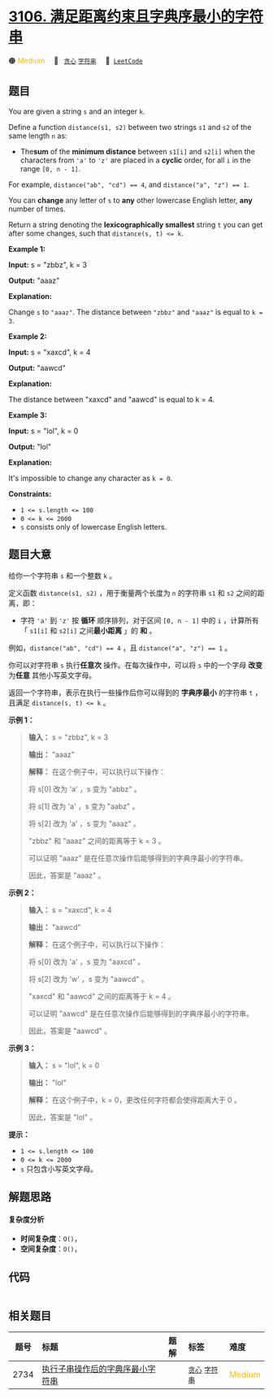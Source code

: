 # [3106. 满足距离约束且字典序最小的字符串](https://leetcode.com/problems/lexicographically-smallest-string-after-operations-with-constraint)

🟠 <font color=#ffb800>Medium</font>&emsp; 🔖&ensp; [`贪心`](/tag/greedy.md) [`字符串`](/tag/string.md)&emsp; 🔗&ensp;[`LeetCode`](https://leetcode.com/problems/lexicographically-smallest-string-after-operations-with-constraint)

## 题目

You are given a string `s` and an integer `k`.

Define a function `distance(s1, s2)` between two strings `s1` and `s2` of the
same length `n` as:

  * The**sum** of the **minimum distance** between `s1[i]` and `s2[i]` when the characters from `'a'` to `'z'` are placed in a **cyclic** order, for all `i` in the range `[0, n - 1]`.

For example, `distance("ab", "cd") == 4`, and `distance("a", "z") == 1`.

You can **change** any letter of `s` to **any** other lowercase English
letter, **any** number of times.

Return a string denoting the **lexicographically smallest** string `t` you can
get after some changes, such that `distance(s, t) <= k`.



**Example 1:**

**Input:** s = "zbbz", k = 3

**Output:** "aaaz"

**Explanation:**

Change `s` to `"aaaz"`. The distance between `"zbbz"` and `"aaaz"` is equal to
`k = 3`.

**Example 2:**

**Input:** s = "xaxcd", k = 4

**Output:** "aawcd"

**Explanation:**

The distance between "xaxcd" and "aawcd" is equal to k = 4.

**Example 3:**

**Input:** s = "lol", k = 0

**Output:** "lol"

**Explanation:**

It's impossible to change any character as `k = 0`.



**Constraints:**

  * `1 <= s.length <= 100`
  * `0 <= k <= 2000`
  * `s` consists only of lowercase English letters.


## 题目大意

给你一个字符串 `s` 和一个整数 `k` 。

定义函数 `distance(s1, s2)` ，用于衡量两个长度为 `n` 的字符串 `s1` 和 `s2` 之间的距离，即：

  * 字符 `'a'` 到 `'z'` 按 **循环** 顺序排列，对于区间 `[0, n - 1]` 中的 `i` ，计算所有「 `s1[i]` 和 `s2[i]` 之间**最小距离** 」的 **和** 。

例如，`distance("ab", "cd") == 4` ，且 `distance("a", "z") == 1` 。

你可以对字符串 `s` 执行**任意次** 操作。在每次操作中，可以将 `s` 中的一个字母 **改变** 为**任意** 其他小写英文字母。

返回一个字符串，表示在执行一些操作后你可以得到的 **字典序最小** 的字符串 `t` ，且满足 `distance(s, t) <= k` 。



**示例 1：**

> 
> 
> 
> 
> 
> **输入：** s = "zbbz", k = 3
> 
> **输出：** "aaaz"
> 
> **解释：** 在这个例子中，可以执行以下操作：
> 
> 将 s[0] 改为 'a' ，s 变为 "abbz" 。
> 
> 将 s[1] 改为 'a' ，s 变为 "aabz" 。
> 
> 将 s[2] 改为 'a' ，s 变为 "aaaz" 。
> 
> "zbbz" 和 "aaaz" 之间的距离等于 k = 3 。
> 
> 可以证明 "aaaz" 是在任意次操作后能够得到的字典序最小的字符串。
> 
> 因此，答案是 "aaaz" 。
> 
> 

**示例 2：**

> 
> 
> 
> 
> 
> **输入：** s = "xaxcd", k = 4
> 
> **输出：** "aawcd"
> 
> **解释：** 在这个例子中，可以执行以下操作：
> 
> 将 s[0] 改为 'a' ，s 变为 "aaxcd" 。
> 
> 将 s[2] 改为 'w' ，s 变为 "aawcd" 。
> 
> "xaxcd" 和 "aawcd" 之间的距离等于 k = 4 。
> 
> 可以证明 "aawcd" 是在任意次操作后能够得到的字典序最小的字符串。
> 
> 因此，答案是 "aawcd" 。
> 
> 

**示例 3：**

> 
> 
> 
> 
> 
> **输入：** s = "lol", k = 0
> 
> **输出：** "lol"
> 
> **解释：** 在这个例子中，k = 0，更改任何字符都会使得距离大于 0 。
> 
> 因此，答案是 "lol" 。



**提示：**

  * `1 <= s.length <= 100`
  * `0 <= k <= 2000`
  * `s` 只包含小写英文字母。


## 解题思路

#### 复杂度分析

- **时间复杂度**：`O()`，
- **空间复杂度**：`O()`，

## 代码

```javascript

```

## 相关题目

<!-- prettier-ignore -->
| 题号 | 标题 | 题解 | 标签 | 难度 |
| :------: | :------ | :------: | :------ | :------ |
| 2734 | [执行子串操作后的字典序最小字符串](https://leetcode.com/problems/lexicographically-smallest-string-after-substring-operation) |  |  [`贪心`](/tag/greedy.md) [`字符串`](/tag/string.md) | <font color=#ffb800>Medium</font> |